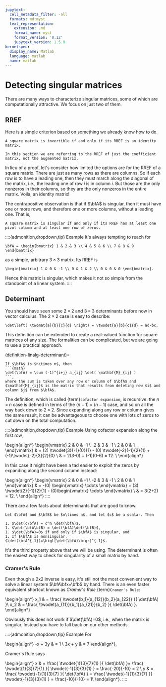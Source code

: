 ```yaml
---
jupytext:
  cell_metadata_filter: -all
  formats: md:myst
  text_representation:
    extension: .md
    format_name: myst
    format_version: '0.12'
    jupytext_version: 1.5.0
kernelspec:
  display_name: Matlab
  language: matlab
  name: matlab
---
```


# Detecting singular matrices

There are many ways to characterize singular matrices, some of which are computationally attractive. We focus on just two of them.

## RREF

Here is a simple criterion based on something we already know how to do.

````{proof:theorem}
A square matrix is invertible if and only if its RREF is an identity matrix.
````

```{note}
In this section we are referring to the RREF of just the coefficient matrix, not the augmented matrix.
```

In lieu of a proof, let's consider how limited the options are for the RREF of a square matrix. There are just as many rows as there are columns. So if each row is to have a leading one, then they must march along the diagonal of the matrix, i.e., the leading one of row $i$ is in column $i$. But those are the only nonzeros in their columns, so they are the only nonzeros in the entire matrix. Voila, an identity matrix!

The contrapositive observation is that if $\bfA$ is singular, then it must have one or more rows, and therefore one or more columns, without a leading one. That is,

````{proof:theorem}
A square matrix is singular if and only if its RREF has at least one pivot column and at least one row of zeros.
````

::::{admonition,dropdown,tip} Example
It's always tempting to reach for

```{math}
\bfA = \begin{bmatrix} 1 & 2 & 3 \\ 4 & 5 & 6 \\ 7 & 8 & 9 \end{bmatrix}
```

as a simple, arbitrary $3\times 3$ matrix. Its RREF is

```{math}
\begin{bmatrix} 1 & 0 & -1 \\ 0 & 1 & 2 \\ 0 & 0 & 0 \end{bmatrix}.
```

Hence this matrix is singular, which makes it not so simple from the standpoint of a linear system.
::::

## Determinant

You should have seen some $2\times 2$ and $3\times 3$ determinants before now in vector calculus. The $2\times 2$ case is easy to describe:

```{math}
\det\left( \twomat{a}{b}{c}{d} \right) = \twodet{a}{b}{c}{d} = ad-bc.
```

This definition can be extended to create a real-valued function for square matrices of any size. The formalities can be complicated, but we are going to use a practical approach.

(definition-linalg-determinant)=

````{proof:definition} Determinant
If $\bfA$ is $n\times n$, then
```{math}
\det(\bfA) = \sum (-1)^{i+j} a_{ij} \det( \mathbf{M}_{ij} )
```,
where the sum is taken over any row or column of $\bfA$ and $\mathbf{M}_{ij}$ is the matrix that results from deleting row $i$ and column $j$ from $\bfA$.
````

The definition, which is called {term}`cofactor expansion`, is recursive: the $n\times n$ case is defined in terms of the $(n-1)\times (n-1)$ case, and so on all the way back down to $2\times 2$. Since expanding along any row or column gives the same result, it can be advantageous to choose one with lots of zeros to cut down on the total computation.

::::{admonition,dropdown,tip} Example
Using cofactor expansion along the first row,

\begin{align*}
\begin{vmatrix} 2 & 0 & -1 \\ -2 & 3 & -1 \\ 2 & 0 &  1 \end{vmatrix} & =  (2) \twodet{3}{-1}{0}{1} - (0) \twodet{-2}{-1}{2}{1} + (-1)\twodet{-2}{3}{2}{0}    \\
& = 2(3-0) + (-1)(0-6) = 12. \\
\end{align*}

In this case it might have been a tad easier to exploit the zeros by expanding along the second column instead:

\begin{align*}
\begin{vmatrix} 2 & 0 & -1 \\ -2 & 3 & -1 \\ 2 & 0 &  1 \end{vmatrix} & =  -(0) \begin{vmatrix} \cdots \end{vmatrix} + (3) \twodet{2}{-1}{2}{1} - (0)\begin{vmatrix} \cdots \end{vmatrix}    \\
& = 3(2+2) = 12. \\
\end{align*}
::::

There are a few facts about determinants that are good to know.

````{proof:property}
Let $\bfA$ and $\bfB$ be $n\times n$, and let $c$ be a scalar. Then

1. $\det(c\bfA) = c^n \det(\bfA)$,
1. $\det(\bfA\bfB) = \det(\bfA)\det(\bfB)$,
1. $\det(\bfA)=0$ if and only if $\bfA$ is singular, and
1. If $\bfA$ is nonsingular, $\det(\bfA^{-1})=\bigl[\det(\bfA)\bigr]^{-1}$.
````

It's the third property above that we will be using. The determinant is often the easiest way to check for singularity of a small matrix by hand.

### Cramer's Rule

Even though a 2x2 inverse is easy, it's still not the most convenient way to solve a linear system $\bfA\bfx=\bfb$ by hand. There is an even faster equivalent shortcut known as *Cramer's Rule* {term}`Cramer's Rule`:

\begin{align*}
x_1 & = \frac{ \twodet{b_1}{a_{12}}{b_2}{a_{22}} }{ \det(\bfA) }\\
x_2 & = \frac{ \twodet{a_{11}}{b_1}{a_{21}}{b_2} }{ \det(\bfA) }.
\end{align*}

Obviously this does not work if $\det(\bfA)=0$, i.e., when the matrix is singular. Instead you have to fall back on our other methods.

::::{admonition,dropdown,tip} Example
For

\begin{align*}
-x + 3y & = 1 \\
3x + y & = 7
\end{align*},

Cramer's Rule says

\begin{align*}
x & = \frac{ \twodet{1}{3}{7}{1} }{ \det(\bfA) }=  \frac{ \twodet{1}{3}{7}{1} }{ \twodet{-1}{3}{3}{1} } = \frac{-20}{-10} = 2 \\
y & = \frac{ \twodet{-1}{1}{3}{7} }{ \det(\bfA) } = \frac{ \twodet{-1}{1}{3}{7} }{ \twodet{-1}{3}{3}{1} } = \frac{-10}{-10} = 1\\
\end{align*}.
::::
